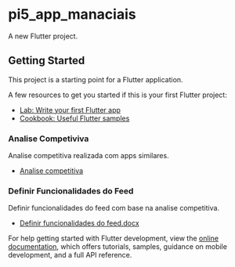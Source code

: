# pi5_app_manaciais

A new Flutter project.

## Getting Started

This project is a starting point for a Flutter application.

A few resources to get you started if this is your first Flutter project:

- [Lab: Write your first Flutter app](https://docs.flutter.dev/get-started/codelab)
- [Cookbook: Useful Flutter samples](https://docs.flutter.dev/cookbook)

### Analise Competiviva

Analise competitiva realizada com apps similares. 

- [Analise competitiva](https://www.figma.com/board/FMEU16lpH66k9vsuMcfL67/Analise-competitiva-IMA?node-id=0-1&t=cdNgwQoAejYk58m8-1)

### Definir Funcionalidades do Feed

Definir funcionalidades do feed com base na analise competitiva.

- [Definir funcionalidades do feed.docx](https://github.com/user-attachments/files/17300257/Definir.funcionalidades.do.feed.docx)

For help getting started with Flutter development, view the
[online documentation](https://docs.flutter.dev/), which offers tutorials,
samples, guidance on mobile development, and a full API reference.
